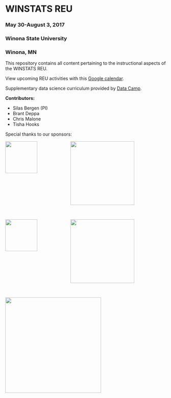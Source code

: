 # WINSTATS REU
### May 30-August 3, 2017
### Winona State University
### Winona, MN

This repository contains all content pertaining to the instructional aspects of the WINSTATS REU.


View upcoming REU activities with this [Google calendar](https://calendar.google.com/calendar/embed?src=vq3jnv0v05sc13nhli1jt4lbu0%40group.calendar.google.com&ctz=America/Chicago).

Supplementary data science curriculum provided by [Data Camp](https://www.datacamp.com/home).  

<b> Contributors: </b> 

<ul> 
  <li> Silas Bergen (PI) </li> 
  <li> Brant Deppa </li> 
  <li> Chris Malone </li> 
  <li> Tisha Hooks </li> 
</ul>

Special thanks to our sponsors:


<p align="center"> 
  <img src = "images/NSF.png" width = "100" align = "left"/>
  <img src = "images/ASA.jpg" width = "200"  align = "middle"/>
</p> 
<br>

<p align="center"> 
  <img src = "images/WSU.png" width = "100" align = "left"/>
  <img src = "images/Minne.png" width = "200"  align = "middle"/>
</p> 

<br>

<p align="left"> 
  <img src = "images/MathStat.png" width = "300"/>
</p> 

